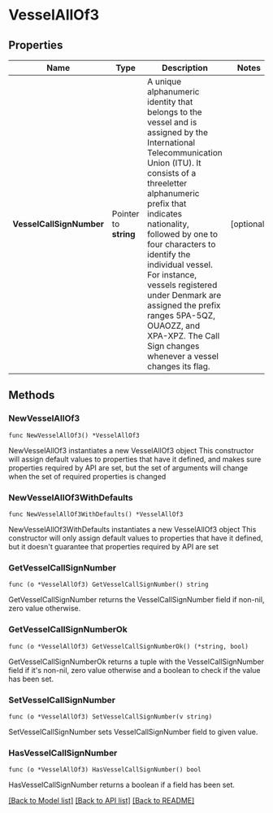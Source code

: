 # VesselAllOf3

## Properties

Name | Type | Description | Notes
------------ | ------------- | ------------- | -------------
**VesselCallSignNumber** | Pointer to **string** | A unique alphanumeric identity that belongs to the vessel and is assigned by the International Telecommunication Union (ITU). It consists of a threeletter alphanumeric prefix that indicates nationality, followed by one to four characters to identify the individual vessel. For instance, vessels registered under Denmark are assigned the prefix ranges 5PA-5QZ, OUAOZZ, and XPA-XPZ. The Call Sign changes whenever a vessel changes its flag.  | [optional] 

## Methods

### NewVesselAllOf3

`func NewVesselAllOf3() *VesselAllOf3`

NewVesselAllOf3 instantiates a new VesselAllOf3 object
This constructor will assign default values to properties that have it defined,
and makes sure properties required by API are set, but the set of arguments
will change when the set of required properties is changed

### NewVesselAllOf3WithDefaults

`func NewVesselAllOf3WithDefaults() *VesselAllOf3`

NewVesselAllOf3WithDefaults instantiates a new VesselAllOf3 object
This constructor will only assign default values to properties that have it defined,
but it doesn't guarantee that properties required by API are set

### GetVesselCallSignNumber

`func (o *VesselAllOf3) GetVesselCallSignNumber() string`

GetVesselCallSignNumber returns the VesselCallSignNumber field if non-nil, zero value otherwise.

### GetVesselCallSignNumberOk

`func (o *VesselAllOf3) GetVesselCallSignNumberOk() (*string, bool)`

GetVesselCallSignNumberOk returns a tuple with the VesselCallSignNumber field if it's non-nil, zero value otherwise
and a boolean to check if the value has been set.

### SetVesselCallSignNumber

`func (o *VesselAllOf3) SetVesselCallSignNumber(v string)`

SetVesselCallSignNumber sets VesselCallSignNumber field to given value.

### HasVesselCallSignNumber

`func (o *VesselAllOf3) HasVesselCallSignNumber() bool`

HasVesselCallSignNumber returns a boolean if a field has been set.


[[Back to Model list]](../README.md#documentation-for-models) [[Back to API list]](../README.md#documentation-for-api-endpoints) [[Back to README]](../README.md)


